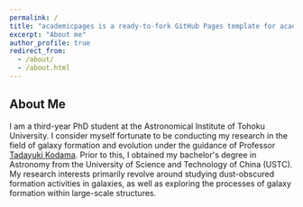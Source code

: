 ```yaml
---
permalink: /
title: "academicpages is a ready-to-fork GitHub Pages template for academic personal websites"
excerpt: "About me"
author_profile: true
redirect_from: 
  - /about/
  - /about.html
---
```


About Me
------

I am a third-year PhD student at the Astronomical Institute of Tohoku University. I consider myself fortunate to be conducting my research in the field of galaxy formation and evolution under the guidance of Professor [Tadayuki Kodama](http://mahalo.galaxy.bindcloud.jp). Prior to this, I obtained my bachelor's degree in Astronomy from the University of Science and Technology of China (USTC). My research interests primarily revolve around studying dust-obscured formation activities in galaxies, as well as exploring the processes of galaxy formation within large-scale structures.
